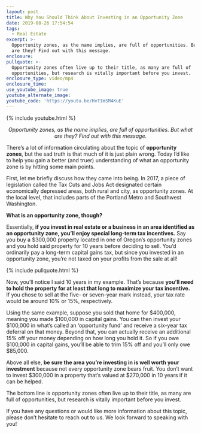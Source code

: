 ```yaml
---
layout: post
title: Why You Should Think About Investing in an Opportunity Zone
date: 2019-08-26 17:54:54
tags:
  - Real Estate
excerpt: >-
  Opportunity zones, as the name implies, are full of opportunities. But what
  are they? Find out with this message.
enclosure:
pullquote: >-
  Opportunity zones often live up to their title, as many are full of
  opportunities, but research is vitally important before you invest.
enclosure_type: video/mp4
enclosure_time:
use_youtube_image: true
youtube_alternate_image:
youtube_code: 'https://youtu.be/HvTImSM4KuE'
---
```


{% include youtube.html %}

<p style="text-align: center;"><em>Opportunity zones, as the name implies, are full of opportunities. But what are they? Find out with this message.</em></p>

There’s a lot of information circulating about the topic of **opportunity zones**, but the sad truth is that much of it is just plain wrong. Today I’d like to help you gain a better (and truer) understanding of what an opportunity zone is by hitting some main points.&nbsp;

First, let me briefly discuss how they came into being. In 2017, a piece of legislation called the Tax Cuts and Jobs Act designated certain economically depressed areas, both rural and city, as opportunity zones. At the local level, that includes parts of the Portland Metro and Southwest Washington.&nbsp;

**What is an opportunity zone, though?&nbsp;**

Essentially, **if you invest in real estate or a business in an area identified as an opportunity zone, you’ll enjoy special long-term tax incentives.** Say you buy a $300,000 property located in one of Oregon’s opportunity zones and you hold said property for 10 years before deciding to sell. You’d ordinarily pay a long-term capital gains tax, but since you invested in an opportunity zone, you’re not taxed on your profits from the sale at all\!&nbsp;

{% include pullquote.html %}

Now, you’ll notice I said 10 years in my example. That’s because **you’ll need to hold the property for at least that long to maximize your tax incentive.** If you chose to sell at the five- or seven-year mark instead, your tax rate would be around 10% or 15%, respectively.&nbsp;

Using the same example, suppose you sold that home for $400,000, meaning you made $100,000 in capital gains. You can then invest your $100,000 in what’s called an ‘opportunity fund’ and receive a six-year tax deferral on that money. Beyond that, you can actually receive an additional 15% off your money depending on how long you hold it. So if you owe $100,000 in capital gains, you’ll be able to trim 15% off and you’ll only owe $85,000.&nbsp;

Above all else, **be sure the area you’re investing in is well worth your investment** because not every opportunity zone bears fruit. You don’t want to invest $300,000 in a property that’s valued at $270,000 in 10 years if it can be helped.&nbsp;

The bottom line is opportunity zones often live up to their title, as many are full of opportunities, but research is vitally important before you invest.

If you have any questions or would like more information about this topic, please don’t hesitate to reach out to us. We look forward to speaking with you\!
